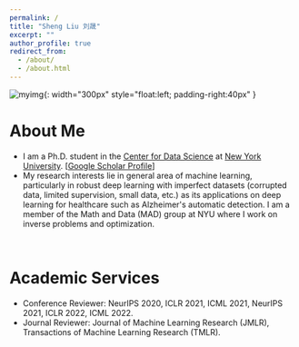 ```yaml
---
permalink: /
title: "Sheng Liu 刘晟"
excerpt: ""
author_profile: true
redirect_from: 
  - /about/
  - /about.html
---
```


![myimg](https://github.com/shengliu66/shengliu66.github.io/blob/master/images/shengliu_img.png?raw=true){: width="300px" style="float:left; padding-right:40px" }

# About Me
* I am a Ph.D. student in the [Center for Data Science](https://cds.nyu.edu/) at [New York University](https://www.nyu.edu/). [[Google Scholar Profile](https://scholar.google.com/citations?user=rzhzR-cAAAAJ&hl=en)]
* My research interests lie in general area of machine learning, particularly in robust deep learning with imperfect datasets (corrupted data, limited supervision, small data, etc.) as its applications on deep learning for healthcare such as Alzheimer's automatic detection. I am a member of the Math and Data (MAD) group at NYU where I work on inverse problems and optimization. 


<br clear="left"/>

# Academic Services
* Conference Reviewer: NeurIPS 2020, ICLR 2021, ICML 2021, NeurIPS 2021, ICLR 2022, ICML 2022.
* Journal Reviewer: Journal of Machine Learning Research (JMLR), Transactions of Machine Learning Research (TMLR).






